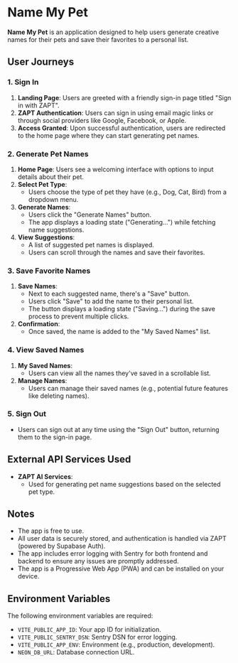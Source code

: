 # Name My Pet

**Name My Pet** is an application designed to help users generate creative names for their pets and save their favorites to a personal list.

## User Journeys

### 1. Sign In

1. **Landing Page**: Users are greeted with a friendly sign-in page titled "Sign in with ZAPT".
2. **ZAPT Authentication**: Users can sign in using email magic links or through social providers like Google, Facebook, or Apple.
3. **Access Granted**: Upon successful authentication, users are redirected to the home page where they can start generating pet names.

### 2. Generate Pet Names

1. **Home Page**: Users see a welcoming interface with options to input details about their pet.
2. **Select Pet Type**:
   - Users choose the type of pet they have (e.g., Dog, Cat, Bird) from a dropdown menu.
3. **Generate Names**:
   - Users click the "Generate Names" button.
   - The app displays a loading state ("Generating...") while fetching name suggestions.
4. **View Suggestions**:
   - A list of suggested pet names is displayed.
   - Users can scroll through the names and save their favorites.

### 3. Save Favorite Names

1. **Save Names**:
   - Next to each suggested name, there's a "Save" button.
   - Users click "Save" to add the name to their personal list.
   - The button displays a loading state ("Saving...") during the save process to prevent multiple clicks.
2. **Confirmation**:
   - Once saved, the name is added to the "My Saved Names" list.

### 4. View Saved Names

1. **My Saved Names**:
   - Users can view all the names they've saved in a scrollable list.
2. **Manage Names**:
   - Users can manage their saved names (e.g., potential future features like deleting names).

### 5. Sign Out

- Users can sign out at any time using the "Sign Out" button, returning them to the sign-in page.

## External API Services Used

- **ZAPT AI Services**:
  - Used for generating pet name suggestions based on the selected pet type.

## Notes

- The app is free to use.
- All user data is securely stored, and authentication is handled via ZAPT (powered by Supabase Auth).
- The app includes error logging with Sentry for both frontend and backend to ensure any issues are promptly addressed.
- The app is a Progressive Web App (PWA) and can be installed on your device.

## Environment Variables

The following environment variables are required:

- `VITE_PUBLIC_APP_ID`: Your app ID for initialization.
- `VITE_PUBLIC_SENTRY_DSN`: Sentry DSN for error logging.
- `VITE_PUBLIC_APP_ENV`: Environment (e.g., production, development).
- `NEON_DB_URL`: Database connection URL.